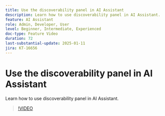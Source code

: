 ```yaml
---
title: Use the discoverability panel in AI Assistant
description: Learn how to use discoverability panel in AI Assistant.
feature: AI Assistant
role: Admin, Developer, User
level: Beginner, Intermediate, Experienced
doc-type: Feature Video
duration: 72
last-substantial-update: 2025-01-11
jira: KT-16656
---
```


# Use the discoverability panel in AI Assistant

Learn how to use discoverability panel in AI Assistant.

>[!VIDEO](https://video.tv.adobe.com/v/3440962/?learn=on&enablevpops)
